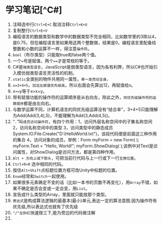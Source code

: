 # 学习笔记[^C#]

1. 注释选中行`Ctrl+E+C`    取消注释`Ctrl+K+U`
2. 复制整行`Ctrl+E+V`
3. 编程语言的数据类型和数学中的数据类型不完全相同，比如数学里的3除以4，是0.75，但在编程语言里如果用这两个整数做，结果是0，编程语言里配备给整数和小数的运算不一样，得注意`操作符`。
4. `bool`（布尔类型）只能取true和false两个值。
5. 一个`=`号是赋值，两个`==`才是常规的等于。
6. C#是`强类型语言`，JavaScript是弱类型语言，因为各有利弊，所以C#也开始引入模仿弱类型语言灵活性的机制。 
7. `static`全类别的物件共用同一属性，`牵一发而动全身。`
8. `x=3+4+5`，`加法比赋值优先级高`，所以右面会先算出12，再赋值给x。
9. x`+=`y等于x=x+y。
10. 带有赋值功能的操作符的运算顺序是从右向左，除此之外，`同优先级操作符的运算顺序`都是由左向右。
11. 与数学运算不同，计算机语言的同优先级运算没有“结合率”，3+4+5只能理解为Add(Add(3,4),5)，不能理解为Add(3,Add(4,5))。
12. “`.`”叫`成员访问操作符`，有四个作用：1，访问外层名称空间中的子集名称空间 2，访问名称空间中的类型 3，访问类型中的静态成员 System.IO.File.Create("D:\\HelloWorld.txt")，该段代码便是前面这三种作用的集合 4，访问对象的成员，举例：Form myForm = new Form( ); myForm.Text = "Hello, World!"; myForm.ShowDialog( );该例中对Text是访问属性，对ShowDialog是访问方法，都是第四种作用。
13. `Alt + 方向上或下箭头`，可把当前行代码与上一行或下一行`互换位置`。
14. `Ctrl+R+R` 选中相同的代码。
15. 按住`Alt+Shift`点标题位置方框可改Unity中标题的位置。
16. `Enum`经常和`Switch`一起使用。
17. 如果很多元素确定不变的话（比如一本书的页数不再变化），用`Array`不错，如果不确定是否会变或一定会变，用`List`。
18. 宣告成什么类型的Array，里面就只能放那个类型。
19. `表达式`是构成算法逻辑的最基本(最小)单元,表达一定的算法意图.因为操作符有优先级,所以表达式也就有了优先级
20. `"/"左斜杠`快速按三下,能为旁边的代码做注解
21. 




